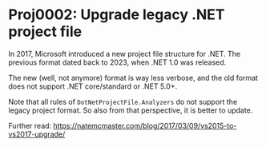 # Proj0002: Upgrade legacy .NET project file
In 2017, Microsoft introduced a new project file structure for .NET. The
previous format dated back to 2023, when .NET 1.0 was released.

The new (well, not anymore) format is way less verbose, and the old format
does not support .NET core/standard or .NET 5.0+.

Note that all rules of `DotNetProjectFile.Analyzers` do not support the legacy
project format. So also from that perspective, it is better to update.

Further read: https://natemcmaster.com/blog/2017/03/09/vs2015-to-vs2017-upgrade/
